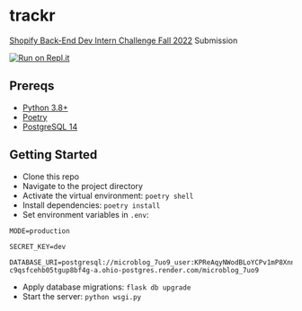 # trackr

[Shopify Back-End Dev Intern Challenge Fall 2022](https://docs.google.com/document/d/1PoxpoaJymXmFB3iCMhGL6js-ibht7GO_DkCF2elCySU/edit?usp=sharing) Submission

[![Run on Repl.it](https://repl.it/badge/github/Nyette/trackr)](https://repl.it/github/Nyette/trackr)

## Prereqs

* [Python 3.8+](https://www.python.org/)
* [Poetry](https://python-poetry.org/)
* [PostgreSQL 14](https://www.postgresql.org/)

## Getting Started

* Clone this repo
* Navigate to the project directory
* Activate the virtual environment: `poetry shell`
* Install dependencies: `poetry install`
* Set environment variables in `.env`:

```
MODE=production

SECRET_KEY=dev

DATABASE_URI=postgresql://microblog_7uo9_user:KPReAqyNWodBLoYCPv1mP8XnnJXsnoIf@dpg-c9qsfcehb05tgup8bf4g-a.ohio-postgres.render.com/microblog_7uo9
```

* Apply database migrations: `flask db upgrade`
* Start the server: `python wsgi.py`
